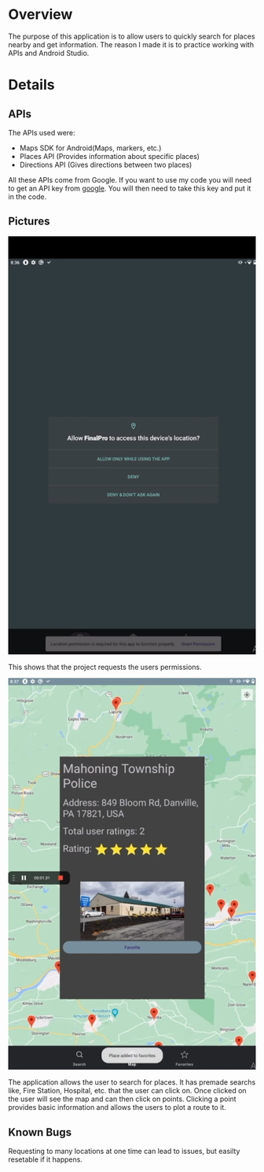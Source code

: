 # Overview
The purpose of this application is to allow users to quickly search for places nearby and get information. The reason I made it is to practice working with APIs and Android Studio.

# Details

## APIs
The APIs used were:
- Maps SDK for Android(Maps, markers, etc.)
- Places API (Provides information about specific places)
- Directions API (Gives directions between two places)

All these APIs come from Google. If you want to use my code you will need to get an API key from [google](https://developers.google.com/maps/documentation/javascript/get-api-key). You will then need to take this key and put it in the code. 

## Pictures
![](pic5.png)

This shows that the project requests the users permissions. 

![](pic6.png)

The application allows the user to search for places. It has premade searchs like, Fire Station, Hospital, etc. that the user can click on. Once clicked on the user will see the map and can then click on points. Clicking a point provides basic information and allows the users to plot a route to it.

## Known Bugs
Requesting to many locations at one time can lead to issues, but easilty resetable if it happens.
